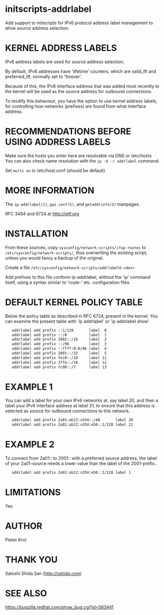# initscripts-addrlabel

Add support to initscripts for IPv6 protocol address label management to
allow source address selection.


KERNEL ADDRESS LABELS
=====================

IPv6 address labels are used for source address selection;

By default, IPv6 addresses have 'lifetime' counters, which are valid_lft
and preferred_lft, normally set to 'forever'.

Because of this, the IPv6 interface address that was added most recently to
the kernel will be used as the source address for outbound connections.

To modify this behaviour, you have the option to use kernel address labels,
for controlling how networks (prefixes) are found from what interface
address.


RECOMMENDATIONS BEFORE USING ADDRESS LABELS
===========================================

Make sure the hosts you enter here are resolvable via DNS or /etc/hosts
You can also check name resolution with the `ip -6 -r addrlabel` command.
 
Set `multi on` in /etc/host.conf (should be default)



MORE INFORMATION
================

The `ip-addrlabel(1)`, `gai.conf(5)`, and `getaddrinfo(3)` manpages.

RFC 3484 and 6724 at http://ietf.org


INSTALLATION
============

From these sources, copy `sysconfig/network-scripts/ifup-routes` to
`/etc/sysconfig/network-scripts/`, thus overwriting the existing script,
unless you would fancy a backup of the original.

Create a file `/etc/sysconfig/network-scripts/addrlabel6-<dev>`

Add prefixes to this file conform ip-addrlabel, without the 'ip' command 
itself, using a syntax similar to 'route-<dev>' etc. configuration files.


DEFAULT KERNEL POLICY TABLE
===========================

Below the policy table as described in RFC 6724, present in the kernel.
You can examine the present table with 'ip addrlabel' or 'ip addrlabel show'.

```bash
   addrlabel add prefix ::1/128       label  0
   addrlabel add prefix ::/0          label  1
   addrlabel add prefix 2002::/16     label  2
   addrlabel add prefix ::/96         label  3
   addrlabel add prefix ::ffff:0:0/96 label  4
   addrlabel add prefix 2001::/32     label  5
   addrlabel add prefix fec0::/10     label 11
   addrlabel add prefix 3ffe::/16     label 12
   addrlabel add prefix fc00::/7      label 13
```


EXAMPLE 1
=========
You can add a label for your own IPv6 networks at, say label 20, and then
a label your IPv6 interface address at label 21, to ensure that this 
address is selected as source for outbound connections to this network.

```bash
   addrlabel add prefix 2a01:ab12:cd34::/48       label 20
   addrlabel add prefix 2a01:ab12:cd34:e56::1/128 label 21
```


EXAMPLE 2
=========
To connect from 2a01:: to 2001:: with a preferred source address, the label
of your 2a01-source needs a lower value than the label of the 2001-prefix..

```bash
   addrlabel add prefix 2a01:ab12:cd34:e56::1/128 label 1
```


LIMITATIONS
===========

Yes


AUTHOR
======
Pieter Krul


THANK YOU
=========
Satoshi Shida San (http://sshida.com)


SEE ALSO
========
https://bugzilla.redhat.com/show_bug.cgi?id=583441


